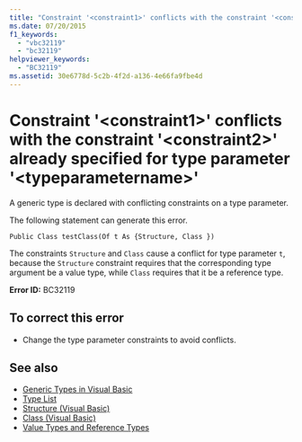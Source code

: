 ```yaml
---
title: "Constraint '<constraint1>' conflicts with the constraint '<constraint2>' already specified for type parameter '<typeparametername>'"
ms.date: 07/20/2015
f1_keywords: 
  - "vbc32119"
  - "bc32119"
helpviewer_keywords: 
  - "BC32119"
ms.assetid: 30e6778d-5c2b-4f2d-a136-4e66fa9fbe4d
---
```

# Constraint '\<constraint1>' conflicts with the constraint '\<constraint2>' already specified for type parameter '\<typeparametername>'
A generic type is declared with conflicting constraints on a type parameter.  
  
 The following statement can generate this error.  
  
 `Public Class testClass(Of t As {Structure, Class })`  
  
 The constraints `Structure` and `Class` cause a conflict for type parameter `t`, because the `Structure` constraint requires that the corresponding type argument be a value type, while `Class` requires that it be a reference type.  
  
 **Error ID:** BC32119  
  
## To correct this error  
  
- Change the type parameter constraints to avoid conflicts.  
  
## See also

- [Generic Types in Visual Basic](../programming-guide/language-features/data-types/generic-types.md)
- [Type List](../language-reference/statements/type-list.md)
- [Structure (Visual Basic)](../language-reference/statements/structure-statement.md)
- [Class (Visual Basic)](../language-reference/statements/class-statement.md)
- [Value Types and Reference Types](../programming-guide/language-features/data-types/value-types-and-reference-types.md)

